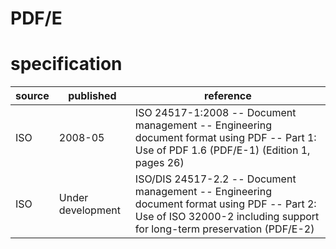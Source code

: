 # PDF/E
# specification
| source | published         | reference
| ------ | ----------------- | ---------
| ISO    | 2008-05           | ISO 24517-1:2008 -- Document management -- Engineering document format using PDF -- Part 1: Use of PDF 1.6 (PDF/E-1) (Edition 1, pages 26)
| ISO    | Under development | ISO/DIS 24517-2.2 -- Document management -- Engineering document format using PDF -- Part 2: Use of ISO 32000-2 including support for long-term preservation (PDF/E-2)



